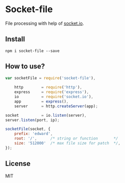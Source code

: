 # Socket-file

File processing with help of [socket.io](http://socket.io "Socket.io").

## Install

```
npm i socket-file --save
```

## How to use?

```js
var socketFile = require('socket-file'),
    
    http        = require('http'),
    express     = require('express'),
    io          = require('socket.io'),
    app         = express(),
    server      = http.createServer(app);

socket          = io.listen(server),
server.listen(port, ip);

socketFile(socket, {
    prefix: 'edward',
    root: '/',      /* string or function       */
    size: '512000'  /* max file size for patch  */,
});
```

## License

MIT
